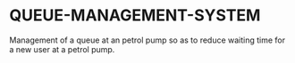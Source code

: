 # QUEUE-MANAGEMENT-SYSTEM
Management of a queue at an petrol pump so as to reduce waiting time for a new user at a petrol pump.
